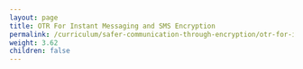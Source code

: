 ```yaml
---
layout: page
title: OTR For Instant Messaging and SMS Encryption
permalink: /curriculum/safer-communication-through-encryption/otr-for-instant-messaging-and-sms-encryption/
weight: 3.62
children: false
---
```

